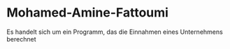 # Mohamed-Amine-Fattoumi
Es handelt sich um ein Programm, das die Einnahmen eines Unternehmens berechnet
